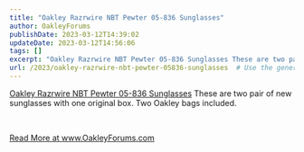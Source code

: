 ```yaml
---
title: "Oakley Razrwire NBT Pewter 05-836 Sunglasses"
author: OakleyForums
publishDate: 2023-03-12T14:39:02
updateDate: 2023-03-12T14:56:06
tags: []
excerpt: "Oakley Razrwire NBT Pewter 05-836 Sunglasses These are two pair of new sunglasses with one original box. Two Oakley bags included.  &nbsp; "
url: /2023/oakley-razrwire-nbt-pewter-05836-sunglasses  # Use the generated URL with year
---
```

<p><a href="https://www.ebay.com/itm/155450555518">Oakley Razrwire NBT Pewter 05-836 Sunglasses</a> These are two pair of new sunglasses with one original box. Two Oakley bags included.</p>  <p>&nbsp;</p>  <a href="https://www.OakleyForums.com/Oakley-Razrwire-NBT-Pewter">Read More at www.OakleyForums.com</a>
